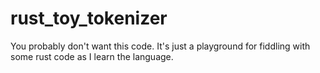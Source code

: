 # rust_toy_tokenizer
You probably don't want this code. It's just a playground for fiddling with some rust code as I learn the language.
